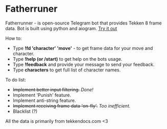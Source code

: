 # Fatherruner

Fatherrunner - is open-source Telegram bot that provides Tekken 8 frame data.
Bot is built using python and aiogram.
[Try it out](https://t.me/fatherrunner_bot)

How to:
- Type **!fd 'character' 'move'** - to get frame data for your move and character.
- Type **!help (or /start)** to get help on the bots usage.
- Type **!feedback** and provide your message to send your feedback.
- Type **characters** to get full list of character names.

To do list:
- ~~Implement better input filtering.~~ *Done!*
- Implement 'Punish' feature.
- Implement anti-string feature.
- ~~Implement receiving frame data 'on-fly'.~~ *Too inefficient.*
- Blacklist (?)

All the data is primarily from tekkendocs.com <3